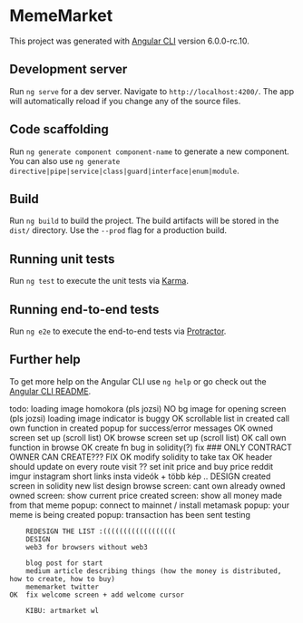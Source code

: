 # MemeMarket

This project was generated with [Angular CLI](https://github.com/angular/angular-cli) version 6.0.0-rc.10.

## Development server

Run `ng serve` for a dev server. Navigate to `http://localhost:4200/`. The app will automatically reload if you change any of the source files.

## Code scaffolding

Run `ng generate component component-name` to generate a new component. You can also use `ng generate directive|pipe|service|class|guard|interface|enum|module`.

## Build

Run `ng build` to build the project. The build artifacts will be stored in the `dist/` directory. Use the `--prod` flag for a production build.

## Running unit tests

Run `ng test` to execute the unit tests via [Karma](https://karma-runner.github.io).

## Running end-to-end tests

Run `ng e2e` to execute the end-to-end tests via [Protractor](http://www.protractortest.org/).

## Further help

To get more help on the Angular CLI use `ng help` or go check out the [Angular CLI README](https://github.com/angular/angular-cli/blob/master/README.md).


todo:
        loading image homokora (pls jozsi)
    NO  bg image for opening screen (pls jozsi)
        loading image indicator is buggy
    OK  scrollable list in created
        call own function in created
        popup for success/error messages
    OK  owned screen set up (scroll list)
    OK  browse screen set up (scroll list)
    OK  call own function in browse
    OK  create fn bug in solidity(?) fix ### ONLY CONTRACT OWNER CAN CREATE??? FIX
    OK  modify solidity to take tax
    OK  header should update on every route visit
    ??  set init price and buy price
        reddit
        imgur
        instagram short links
        insta videók + több kép
    ..  DESIGN
        created screen in solidity
        new list design
        browse screen: cant own already owned
        owned screen: show current price
        created screen: show all money made from that meme
        popup: connect to mainnet / install metamask 
        popup: your meme is being created
        popup: transaction has been sent
        testing

        REDESIGN THE LIST :((((((((((((((((((
        DESIGN
        web3 for browsers without web3

        blog post for start
        medium article describing things (how the money is distributed, how to create, how to buy)
        mememarket twitter
    OK  fix welcome screen + add welcome cursor

        KIBU: artmarket wl
